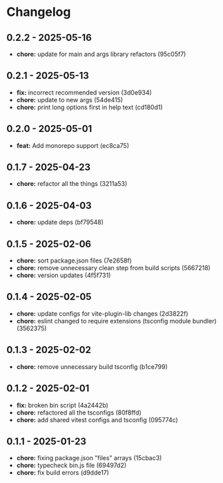 # Changelog

## 0.2.2 - 2025-05-16

- __chore:__ update for main and args library refactors (95c05f7)

## 0.2.1 - 2025-05-13

- __fix:__ incorrect recommended version (3d0e934)
- __chore:__ update to new args (54de415)
- __chore:__ print long options first in help text (cd180d1)

## 0.2.0 - 2025-05-01

- __feat:__ Add monorepo support (ec8ca75)

## 0.1.7 - 2025-04-23

- __chore:__ refactor all the things (3211a53)

## 0.1.6 - 2025-04-03

- __chore:__ update deps (bf79548)

## 0.1.5 - 2025-02-06

- __chore:__ sort package.json files (7e2658f)
- __chore:__ remove unnecessary clean step from build scripts (5667218)
- __chore:__ version updates (4f5f731)

## 0.1.4 - 2025-02-05

- __chore:__ update configs for vite-plugin-lib changes (2d3822f)
- __chore:__ eslint changed to require extensions (tsconfig module bundler) (3562375)

## 0.1.3 - 2025-02-02

- __chore:__ remove unnecessary build tsconfig (b1ce799)

## 0.1.2 - 2025-02-01

- __fix:__ broken bin script (4a2442b)
- __chore:__ refactored all the tsconfigs (80f8ffd)
- __chore:__ add shared vitest configs and tsconfig (095774c)

## 0.1.1 - 2025-01-23

- __chore:__ fixing package.json "files" arrays (15cbac3)
- __chore:__ typecheck bin.js file (69497d2)
- __chore:__ fix build errors (d9dde17)
